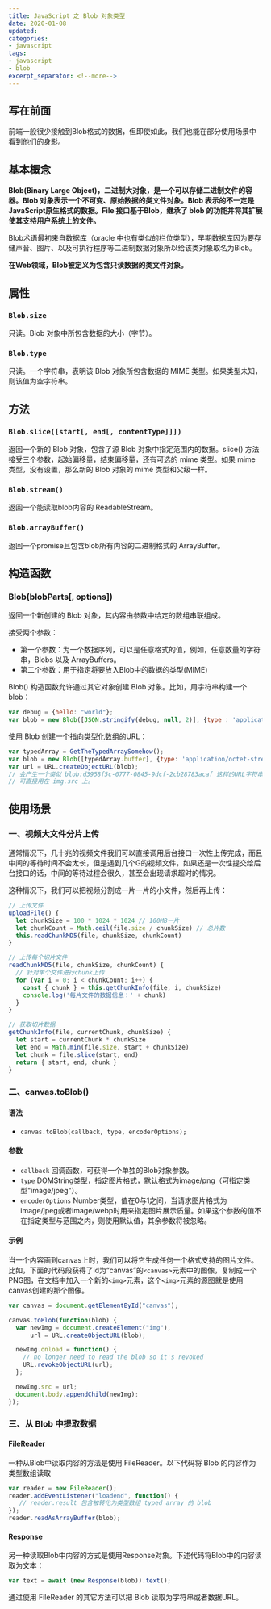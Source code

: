 ```yaml
---
title: JavaScript 之 Blob 对象类型
date: 2020-01-08
updated:
categories:
- javascript
tags:
- javascript
- blob
excerpt_separator: <!--more-->
---
```


## 写在前面

前端一般很少接触到Blob格式的数据，但即使如此，我们也能在部分使用场景中看到他们的身影。

<!--more-->

## 基本概念

**Blob(Binary Large Object)，二进制大对象，是一个可以存储二进制文件的容器。Blob 对象表示一个不可变、原始数据的类文件对象。Blob 表示的不一定是JavaScript原生格式的数据。File 接口基于Blob，继承了 blob 的功能并将其扩展使其支持用户系统上的文件。**

Blob术语最初来自数据库（oracle 中也有类似的栏位类型），早期数据库因为要存储声音、图片、以及可执行程序等二进制数据对象所以给该类对象取名为Blob。

**在Web领域，Blob被定义为包含只读数据的类文件对象。**

## 属性

### ```Blob.size```

只读。Blob 对象中所包含数据的大小（字节）。

### ```Blob.type```

只读。一个字符串，表明该 Blob 对象所包含数据的 MIME 类型。如果类型未知，则该值为空字符串。

## 方法

### ```Blob.slice([start[, end[, contentType]]])```

返回一个新的 Blob 对象，包含了源 Blob 对象中指定范围内的数据。slice() 方法接受三个参数，起始偏移量，结束偏移量，还有可选的 mime 类型。如果 mime 类型，没有设置，那么新的 Blob 对象的 mime 类型和父级一样。

### ```Blob.stream()```

返回一个能读取blob内容的 ReadableStream。

### ```Blob.arrayBuffer()```

返回一个promise且包含blob所有内容的二进制格式的 ArrayBuffer。

## 构造函数

### Blob(blobParts[, options])

返回一个新创建的 Blob 对象，其内容由参数中给定的数组串联组成。

接受两个参数：
- 第一个参数：为一个数据序列，可以是任意格式的值，例如，任意数量的字符串，Blobs 以及 ArrayBuffers。
- 第二个参数：用于指定将要放入Blob中的数据的类型(MIME)

Blob() 构造函数允许通过其它对象创建 Blob 对象。比如，用字符串构建一个 blob：

```javascript
var debug = {hello: "world"};
var blob = new Blob([JSON.stringify(debug, null, 2)], {type : 'application/json'});
```

使用 Blob 创建一个指向类型化数组的URL：

```javascript
var typedArray = GetTheTypedArraySomehow();
var blob = new Blob([typedArray.buffer], {type: 'application/octet-stream'}); // 传入一个合适的 MIME 类型
var url = URL.createObjectURL(blob);
// 会产生一个类似 blob:d3958f5c-0777-0845-9dcf-2cb28783acaf 这样的URL字符串
// 可直接用在 img.src 上。
```

## 使用场景

### 一、视频大文件分片上传

通常情况下，几十兆的视频文件我们可以直接调用后台接口一次性上传完成，而且中间的等待时间不会太长，但是遇到几个G的视频文件，如果还是一次性提交给后台接口的话，中间的等待过程会很久，甚至会出现请求超时的情况。

这种情况下，我们可以把视频分割成一片一片的小文件，然后再上传：

```javascript
// 上传文件
uploadFile() {
  let chunkSize = 100 * 1024 * 1024 // 100MB一片
  let chunkCount = Math.ceil(file.size / chunkSize) // 总片数
  this.readChunkMD5(file, chunkSize, chunkCount)
}

// 上传每个切片文件
readChunkMD5(file, chunkSize, chunkCount) {
  // 针对单个文件进行chunk上传
  for (var i = 0; i < chunkCount; i++) {
    const { chunk } = this.getChunkInfo(file, i, chunkSize)
    console.log('每片文件的数据信息：' + chunk)
  }
}

// 获取切片数据
getChunkInfo(file, currentChunk, chunkSize) {
  let start = currentChunk * chunkSize
  let end = Math.min(file.size, start + chunkSize)
  let chunk = file.slice(start, end)
  return { start, end, chunk }
}
```

### 二、canvas.toBlob()

#### 语法

- ```canvas.toBlob(callback, type, encoderOptions);```

#### 参数

- ```callback``` 回调函数，可获得一个单独的Blob对象参数。
- ```type``` DOMString类型，指定图片格式，默认格式为image/png（可指定类型"image/jpeg"）。
- ```encoderOptions``` Number类型，值在0与1之间，当请求图片格式为image/jpeg或者image/webp时用来指定图片展示质量。如果这个参数的值不在指定类型与范围之内，则使用默认值，其余参数将被忽略。

#### 示例

当一个内容画到canvas上时，我们可以将它生成任何一个格式支持的图片文件。比如，下面的代码段获得了id为“canvas”的```<canvas>```元素中的图像，复制成一个PNG图，在文档中加入一个新的```<img>```元素，这个```<img>```元素的源图就是使用canvas创建的那个图像。

```javascript
var canvas = document.getElementById("canvas");

canvas.toBlob(function(blob) {
  var newImg = document.createElement("img"),
      url = URL.createObjectURL(blob);

  newImg.onload = function() {
    // no longer need to read the blob so it's revoked
    URL.revokeObjectURL(url);
  };

  newImg.src = url;
  document.body.appendChild(newImg);
});
```

### 三、从 Blob 中提取数据

#### FileReader

一种从Blob中读取内容的方法是使用 FileReader。以下代码将 Blob 的内容作为类型数组读取

```javascript
var reader = new FileReader();
reader.addEventListener("loadend", function() {
   // reader.result 包含被转化为类型数组 typed array 的 blob
});
reader.readAsArrayBuffer(blob);
```

#### Response

另一种读取Blob中内容的方式是使用Response对象。下述代码将Blob中的内容读取为文本：

```javascript
var text = await (new Response(blob)).text();
```

通过使用 FileReader 的其它方法可以把 Blob 读取为字符串或者数据URL。
